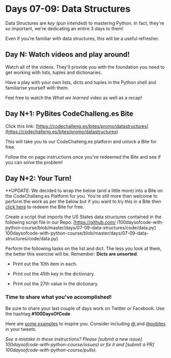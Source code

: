 # Days 07-09: Data Structures

Data Structures are *key* (pun intended) to mastering Python. In fact, they're so important, we're dedicating an entire 3 days to them!

Even if you're familiar with data structures, this will be a useful refresher.


## Day N: Watch videos and play around!

Watch all of the videos. They'll provide you with the foundation you need to get working with lists, tuples and dictionaries.

Have a play with your own lists, dicts and tuples in the Python shell and familiarise yourself with them.

Feel free to watch the *What we learned* video as well as a recap!


## Day N+1: PyBites CodeChalleng.es Bite

Click this link: [https://codechalleng.es/bites/promo/datastructures](https://codechalleng.es/bites/promo/datastructures)

This will take you to our CodeChalleng.es platform and unlock a Bite for free.

Follow the on page instructions once you've redeemed the Bite and see if you can solve the problem!


## Day N+2: Your Turn!

**UPDATE: We decided to wrap the below (and a little more) into a Bite on the CodeChalleng.es Platform for you. You're still more than welcome to perform the work as per the below but if you want to try this in a Bite then [click here](https://codechalleng.es/bites/promo/listvsdict) to redeem the Bite for free.

Create a script that imports the US States data structures contained in the following script file in our Repo: [https://github.com/  /100daysofcode-with-python-course/blob/master/days/07-09-data-structures/code/data.py] 100daysofcode-with-python-course/blob/master/days/07-09-data-structures/code/data.py) 

Perform the following tasks on the list and dict. The less you look at them, the better this exercise will be. Remember: **Dicts are unsorted**.

- Print out the 10th item in each.

- Print out the 45th key in the dictionary.

- Print out the 27th value in the dictionary.


### Time to share what you've accomplished!

Be sure to share your last couple of days work on Twitter or Facebook. Use the hashtag **#100DaysOfCode**. 

Here are [some examples](https://twitter.com/search?q=%23100DaysOfCode) to inspire you. Consider including [@  ](https://twitter.com/  ) and [@pybites](https://twitter.com/pybites) in your tweets.

*See a mistake in these instructions? Please [submit a new issue] 100daysofcode-with-python-course/issues) or fix it and [submit a PR] 100daysofcode-with-python-course/pulls).*
